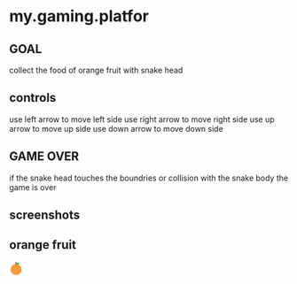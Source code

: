 # my.gaming.platfor
## GOAL
collect the food of orange fruit with snake head

## controls
use left arrow to move left side 
use right arrow to move right side 
use up arrow to move up side 
use down arrow to move down side 

## GAME OVER
if the snake head touches the boundries or collision with the snake body the game is over

## screenshots

## orange fruit
![Title screen](https://github.com/Vidyasagar5566/my.gaming.platform/blob/main/orange-juice.png)

